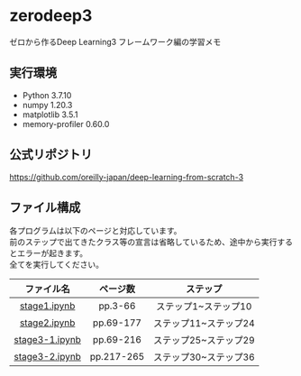 # zerodeep3

ゼロから作るDeep Learning3 フレームワーク編の学習メモ
<br>

## 実行環境
- Python 3.7.10
- numpy 1.20.3
- matplotlib 3.5.1
- memory-profiler 0.60.0

## 公式リポジトリ
https://github.com/oreilly-japan/deep-learning-from-scratch-3
<br>

## ファイル構成
各プログラムは以下のページと対応しています。<br>
前のステップで出てきたクラス等の宣言は省略しているため、途中から実行するとエラーが起きます。<br>
全てを実行してください。<br>


|ファイル名|ページ数|ステップ|
|:--:|:--:|:--:|
|[stage1.ipynb](/stage1.ipynb)|pp.3-66|ステップ1~ステップ10|
|[stage2.ipynb](/stage2.ipynb)|pp.69-177|ステップ11~ステップ24|
|[stage3-1.ipynb](/stage3-1.ipynb)|pp.69-216|ステップ25~ステップ29|
|[stage3-2.ipynb](/stage3-2.ipynb)|pp.217-265|ステップ30~ステップ36|
